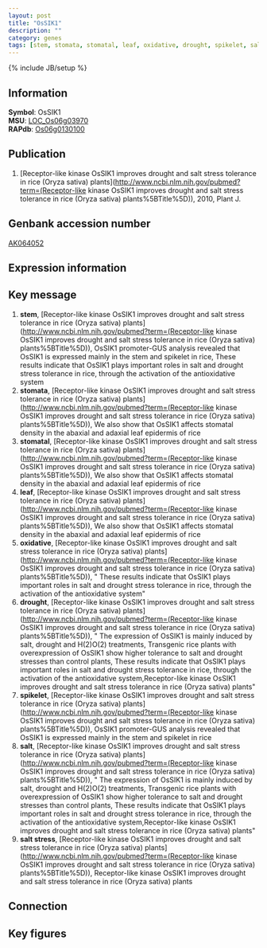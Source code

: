 ```yaml
---
layout: post
title: "OsSIK1"
description: ""
category: genes
tags: [stem, stomata, stomatal, leaf, oxidative, drought, spikelet, salt, salt stress, Gene]
---
```

{% include JB/setup %}

## Information
__Symbol__: OsSIK1  
__MSU__: [LOC_Os06g03970](http://rice.plantbiology.msu.edu/cgi-bin/ORF_infopage.cgi?orf=LOC_Os06g03970)  
__RAPdb__: [Os06g0130100](http://rapdb.dna.affrc.go.jp/viewer/gbrowse_details/irgsp1?name=Os06g0130100)  

## Publication
1. [Receptor-like kinase OsSIK1 improves drought and salt stress tolerance in rice (Oryza sativa) plants](http://www.ncbi.nlm.nih.gov/pubmed?term=(Receptor-like kinase OsSIK1 improves drought and salt stress tolerance in rice (Oryza sativa) plants%5BTitle%5D)), 2010, Plant J.

## Genbank accession number
[AK064052](http://www.ncbi.nlm.nih.gov/nuccore/AK064052)

## Expression information

## Key message
1. __stem__, [Receptor-like kinase OsSIK1 improves drought and salt stress tolerance in rice (Oryza sativa) plants](http://www.ncbi.nlm.nih.gov/pubmed?term=(Receptor-like kinase OsSIK1 improves drought and salt stress tolerance in rice (Oryza sativa) plants%5BTitle%5D)),  OsSIK1 promoter-GUS analysis revealed that OsSIK1 is expressed mainly in the stem and spikelet in rice, These results indicate that OsSIK1 plays important roles in salt and drought stress tolerance in rice, through the activation of the antioxidative system
2. __stomata__, [Receptor-like kinase OsSIK1 improves drought and salt stress tolerance in rice (Oryza sativa) plants](http://www.ncbi.nlm.nih.gov/pubmed?term=(Receptor-like kinase OsSIK1 improves drought and salt stress tolerance in rice (Oryza sativa) plants%5BTitle%5D)),  We also show that OsSIK1 affects stomatal density in the abaxial and adaxial leaf epidermis of rice
3. __stomatal__, [Receptor-like kinase OsSIK1 improves drought and salt stress tolerance in rice (Oryza sativa) plants](http://www.ncbi.nlm.nih.gov/pubmed?term=(Receptor-like kinase OsSIK1 improves drought and salt stress tolerance in rice (Oryza sativa) plants%5BTitle%5D)),  We also show that OsSIK1 affects stomatal density in the abaxial and adaxial leaf epidermis of rice
4. __leaf__, [Receptor-like kinase OsSIK1 improves drought and salt stress tolerance in rice (Oryza sativa) plants](http://www.ncbi.nlm.nih.gov/pubmed?term=(Receptor-like kinase OsSIK1 improves drought and salt stress tolerance in rice (Oryza sativa) plants%5BTitle%5D)),  We also show that OsSIK1 affects stomatal density in the abaxial and adaxial leaf epidermis of rice
5. __oxidative__, [Receptor-like kinase OsSIK1 improves drought and salt stress tolerance in rice (Oryza sativa) plants](http://www.ncbi.nlm.nih.gov/pubmed?term=(Receptor-like kinase OsSIK1 improves drought and salt stress tolerance in rice (Oryza sativa) plants%5BTitle%5D)), " These results indicate that OsSIK1 plays important roles in salt and drought stress tolerance in rice, through the activation of the antioxidative system"
6. __drought__, [Receptor-like kinase OsSIK1 improves drought and salt stress tolerance in rice (Oryza sativa) plants](http://www.ncbi.nlm.nih.gov/pubmed?term=(Receptor-like kinase OsSIK1 improves drought and salt stress tolerance in rice (Oryza sativa) plants%5BTitle%5D)), " The expression of OsSIK1 is mainly induced by salt, drought and H(2)O(2) treatments, Transgenic rice plants with overexpression of OsSIK1 show higher tolerance to salt and drought stresses than control plants, These results indicate that OsSIK1 plays important roles in salt and drought stress tolerance in rice, through the activation of the antioxidative system,Receptor-like kinase OsSIK1 improves drought and salt stress tolerance in rice (Oryza sativa) plants"
7. __spikelet__, [Receptor-like kinase OsSIK1 improves drought and salt stress tolerance in rice (Oryza sativa) plants](http://www.ncbi.nlm.nih.gov/pubmed?term=(Receptor-like kinase OsSIK1 improves drought and salt stress tolerance in rice (Oryza sativa) plants%5BTitle%5D)),  OsSIK1 promoter-GUS analysis revealed that OsSIK1 is expressed mainly in the stem and spikelet in rice
8. __salt__, [Receptor-like kinase OsSIK1 improves drought and salt stress tolerance in rice (Oryza sativa) plants](http://www.ncbi.nlm.nih.gov/pubmed?term=(Receptor-like kinase OsSIK1 improves drought and salt stress tolerance in rice (Oryza sativa) plants%5BTitle%5D)), " The expression of OsSIK1 is mainly induced by salt, drought and H(2)O(2) treatments, Transgenic rice plants with overexpression of OsSIK1 show higher tolerance to salt and drought stresses than control plants, These results indicate that OsSIK1 plays important roles in salt and drought stress tolerance in rice, through the activation of the antioxidative system,Receptor-like kinase OsSIK1 improves drought and salt stress tolerance in rice (Oryza sativa) plants"
9. __salt stress__, [Receptor-like kinase OsSIK1 improves drought and salt stress tolerance in rice (Oryza sativa) plants](http://www.ncbi.nlm.nih.gov/pubmed?term=(Receptor-like kinase OsSIK1 improves drought and salt stress tolerance in rice (Oryza sativa) plants%5BTitle%5D)), Receptor-like kinase OsSIK1 improves drought and salt stress tolerance in rice (Oryza sativa) plants

## Connection

## Key figures


